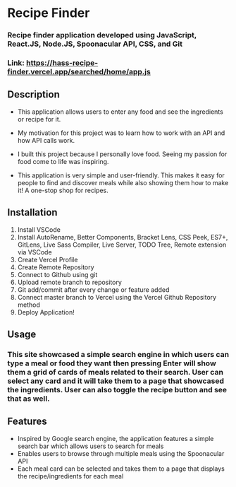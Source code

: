 # Recipe Finder
### Recipe finder application developed using JavaScript, React.JS, Node.JS, Spoonacular API, CSS, and Git
### Link: https://hass-recipe-finder.vercel.app/searched/home/app.js

## Description
- This application allows users to enter any food and see the ingredients or recipe for it.
  
- My motivation for this project was to learn how to work with an API and how API calls work.
  
- I built this project because I personally love food. Seeing my passion for food come to life was inspiring.
  
- This application is very simple and user-friendly. This makes it easy for people to find and discover meals while also showing them how to make it! A one-stop shop for recipes.
  
## Installation
1. Install VSCode
2. Install AutoRename, Better Components, Bracket Lens, CSS Peek, ES7+, GitLens, Live Sass Compiler, Live Server, TODO Tree, Remote extension via VSCode
3. Create Vercel Profile
4. Create Remote Repository
5. Connect to Github using git
6. Upload remote branch to repository
7. Git add/commit after every change or feature added
8.  Connect master branch to Vercel using the Vercel Github Repository method
9.  Deploy Application!

## Usage
### This site showcased a simple search engine in which users can type a meal or food they want then pressing Enter will show them a grid of cards of meals related to their search. User can select any card and it will take them to a page that showcased the ingredients. User can also toggle the recipe button and see that as well.


## Features
- Inspired by Google search engine, the application features a simple search bar which allows users to search for meals
- Enables users to browse through multiple meals using the Spoonacular API 
- Each meal card can be selected and takes them to a page that displays the recipe/ingredients for each meal
